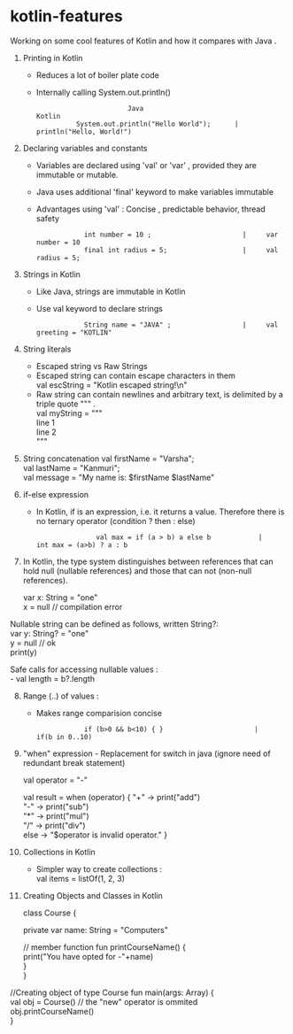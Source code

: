 # kotlin-features
Working on some cool features of Kotlin and how it compares with Java .

1) Printing in Kotlin 

      - Reduces a lot of boiler plate code
      - Internally calling System.out.println()
      
                                   Java                                  Kotlin
                      System.out.println("Hello World");      |    println("Hello, World!")
                                                              

2) Declaring variables and constants 

     - Variables are declared using 'val' or 'var' , provided they are immutable or mutable.
     - Java uses additional 'final' keyword to make variables immutable
     - Advantages using 'val' : Concise , predictable behavior, thread safety
                     
                     
                       int number = 10 ;                       |     var number = 10
                       final int radius = 5;                   |     val radius = 5;
                       
                       
3) Strings in Kotlin  

     - Like Java, strings are immutable in Kotlin
     - Use val keyword to declare strings

                       String name = "JAVA" ;                  |     val greeting = "KOTLIN"
                    
                       
4) String literals

    - Escaped string vs Raw Strings<br />
    - Escaped string can contain escape characters in them<br />
         val escString = "Kotlin escaped string!\n"<br />
    - Raw string can contain newlines and arbitrary text, is delimited by a triple quote """ .<br />
           val myString = """<br />
                   line 1 <br />
                   line 2 <br />
           """

5) String concatenation
       val firstName = "Varsha"; <br />
       val lastName = "Kanmuri"; <br />
       val message = "My name is: $firstName $lastName" <br />
    
6) if-else expression 
   
   - In Kotlin, if is an expression, i.e. it returns a value. Therefore there is no ternary operator (condition ? then : else)<br />
   
                        val max = if (a > b) a else b            |    int max = (a>b) ? a : b
                        
 7) In Kotlin, the type system distinguishes between references that can hold null (nullable references) and those that can not (non-null references).<br />
 
    var x: String = "one"<br />
    x = null // compilation error<br />

   Nullable string can be defined as follows, written String?:<br />
   var y: String? = "one"<br />
   y = null // ok<br />
   print(y)<br />

  Safe calls for accessing nullable values :<br />
    - val length = b?.length<br />
    

8) Range (..) of values :<br />
    
    - Makes range comparision concise <br />
 
                      if (b>0 && b<10) { }                       |     if(b in 0..10)
                      
   
9) "when" expression - Replacement for switch in java (ignore need of redundant break statement)<br/>
     
     val operator = "-"<br />
 
     val result = when (operator) {
          "+" -> print("add")<br />
          "-" -> print("sub")<br />
          "*" -> print("mul")<br />
          "/" -> print("div")<br />
          else -> "$operator is invalid operator."
     }

10) Collections in Kotlin

      - Simpler way to create collections :<br />
           val items = listOf(1, 2, 3)<br />

11) Creating Objects and Classes in Kotlin

    class Course {<br />

       private var name: String = "Computers"<br />
   
      // member function
      fun printCourseName() {<br />
         print("You have opted for -"+name)<br />
      }<br />
  }

  //Creating object of type Course
   fun main(args: Array<String>) {<br />
        val obj = Course() // the "new" operator is ommited<br />
        obj.printCourseName()<br />
   }
